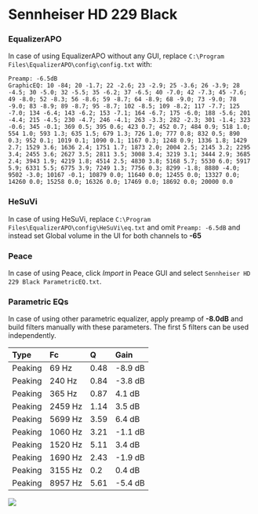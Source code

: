 # Sennheiser HD 229 Black

### EqualizerAPO
In case of using EqualizerAPO without any GUI, replace `C:\Program Files\EqualizerAPO\config\config.txt`
with:
```
Preamp: -6.5dB
GraphicEQ: 10 -84; 20 -1.7; 22 -2.6; 23 -2.9; 25 -3.6; 26 -3.9; 28 -4.5; 30 -5.0; 32 -5.5; 35 -6.2; 37 -6.5; 40 -7.0; 42 -7.3; 45 -7.6; 49 -8.0; 52 -8.3; 56 -8.6; 59 -8.7; 64 -8.9; 68 -9.0; 73 -9.0; 78 -9.0; 83 -8.9; 89 -8.7; 95 -8.7; 102 -8.5; 109 -8.2; 117 -7.7; 125 -7.0; 134 -6.4; 143 -6.2; 153 -7.1; 164 -6.7; 175 -6.0; 188 -5.6; 201 -4.4; 215 -4.5; 230 -4.7; 246 -4.1; 263 -3.3; 282 -2.3; 301 -1.4; 323 -0.6; 345 -0.1; 369 0.5; 395 0.6; 423 0.7; 452 0.7; 484 0.9; 518 1.0; 554 1.0; 593 1.3; 635 1.5; 679 1.3; 726 1.0; 777 0.8; 832 0.5; 890 0.3; 952 0.1; 1019 0.1; 1090 0.1; 1167 0.3; 1248 0.9; 1336 1.8; 1429 2.7; 1529 3.6; 1636 2.4; 1751 1.7; 1873 2.0; 2004 2.5; 2145 3.2; 2295 3.4; 2455 3.6; 2627 3.5; 2811 3.5; 3008 3.4; 3219 3.1; 3444 2.9; 3685 2.4; 3943 1.9; 4219 1.8; 4514 2.5; 4830 3.8; 5168 5.7; 5530 6.0; 5917 5.9; 6331 5.5; 6775 3.9; 7249 1.3; 7756 0.3; 8299 -1.8; 8880 -4.0; 9502 -3.0; 10167 -0.1; 10879 0.0; 11640 0.0; 12455 0.0; 13327 0.0; 14260 0.0; 15258 0.0; 16326 0.0; 17469 0.0; 18692 0.0; 20000 0.0
```

### HeSuVi
In case of using HeSuVi, replace `C:\Program Files\EqualizerAPO\config\HeSuVi\eq.txt` and omit `Preamp:
-6.5dB` and instead set Global volume in the UI for both channels to **-65**

### Peace
In case of using Peace, click *Import* in Peace GUI and select `Sennheiser HD 229 Black ParametricEQ.txt`.

### Parametric EQs
In case of using other parametric equalizer, apply preamp of **-8.0dB** and build filters manually with
these parameters. The first 5 filters can be used independently.

| Type    | Fc      |    Q | Gain    |
|:--------|:--------|:-----|:--------|
| Peaking | 69 Hz   | 0.48 | -8.9 dB |
| Peaking | 240 Hz  | 0.84 | -3.8 dB |
| Peaking | 365 Hz  | 0.87 | 4.1 dB  |
| Peaking | 2459 Hz | 1.14 | 3.5 dB  |
| Peaking | 5699 Hz | 3.59 | 6.4 dB  |
| Peaking | 1060 Hz | 3.21 | -1.1 dB |
| Peaking | 1520 Hz | 5.11 | 3.4 dB  |
| Peaking | 1690 Hz | 2.43 | -1.9 dB |
| Peaking | 3155 Hz | 0.2  | 0.4 dB  |
| Peaking | 8957 Hz | 5.61 | -5.4 dB |

![](https://raw.githubusercontent.com/jaakkopasanen/AutoEq/master/results/headphonecom/headphonecom/Sennheiser%20HD%20229%20Black/Sennheiser%20HD%20229%20Black.png)